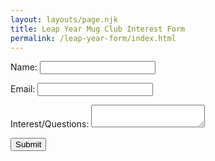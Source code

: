 ```yaml
---
layout: layouts/page.njk
title: Leap Year Mug Club Interest Form
permalink: /leap-year-form/index.html
---
```


<form action="/submit" method="POST" data-netlify="true">
<p>
    <label for="name">Name:</label>
    <input type="text" id="name" name="name" required>
</p
<p>
    <label for="email">Email:</label>
    <input type="email" id="email" name="email" required>
</P
    <label for="message">Interest/Questions:</label>
    <textarea id="message" name="message" required></textarea>
</p>
    <button type="submit">Submit</button>
</form>
